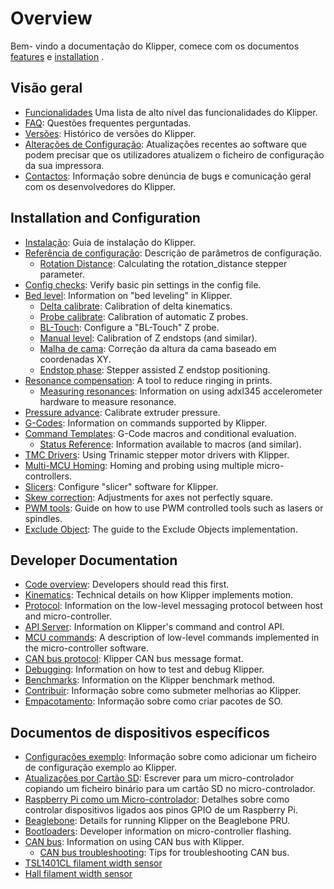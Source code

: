 # Overview

Bem- vindo a documentação do Klipper, comece com os documentos [features](Features.md) e [installation](Installation.md) .

## Visão geral

- [Funcionalidades](Features.md) Uma lista de alto nível das funcionalidades do Klipper.
- [FAQ](FAQ.md): Questões frequentes perguntadas.
- [Versões](Releases.md): Histórico de versões do Klipper.
- [Alterações de Configuração](Config_Changes.md): Atualizações recentes ao software que podem precisar que os utilizadores atualizem o ficheiro de configuração da sua impressora.
- [Contactos](Contact.md): Informação sobre denúncia de bugs e comunicação geral com os desenvolvedores do Klipper.

## Installation and Configuration

- [Instalação](Installation.md): Guia de instalação do Klipper.
- [Referência de configuração](Config_Reference.md): Descrição de parâmetros de configuração.
   - [Rotation Distance](Rotation_Distance.md): Calculating the rotation_distance stepper parameter.
- [Config checks](Config_checks.md): Verify basic pin settings in the config file.
- [Bed level](Bed_Level.md): Information on "bed leveling" in Klipper.
   - [Delta calibrate](Delta_Calibrate.md): Calibration of delta kinematics.
   - [Probe calibrate](Probe_Calibrate.md): Calibration of automatic Z probes.
   - [BL-Touch](BLTouch.md): Configure a "BL-Touch" Z probe.
   - [Manual level](Manual_Level.md): Calibration of Z endstops (and similar).
   - [Malha de cama](Bed_Mesh.md): Correção da altura da cama baseado em coordenadas XY.
   - [Endstop phase](Endstop_Phase.md): Stepper assisted Z endstop positioning.
- [Resonance compensation](Resonance_Compensation.md): A tool to reduce ringing in prints.
   - [Measuring resonances](Measuring_Resonances.md): Information on using adxl345 accelerometer hardware to measure resonance.
- [Pressure advance](Pressure_Advance.md): Calibrate extruder pressure.
- [G-Codes](G-Codes.md): Information on commands supported by Klipper.
- [Command Templates](Command_Templates.md): G-Code macros and conditional evaluation.
   - [Status Reference](Status_Reference.md): Information available to macros (and similar).
- [TMC Drivers](TMC_Drivers.md): Using Trinamic stepper motor drivers with Klipper.
- [Multi-MCU Homing](Multi_MCU_Homing.md): Homing and probing using multiple micro-controllers.
- [Slicers](Slicers.md): Configure "slicer" software for Klipper.
- [Skew correction](Skew_Correction.md): Adjustments for axes not perfectly square.
- [PWM tools](Using_PWM_Tools.md): Guide on how to use PWM controlled tools such as lasers or spindles.
- [Exclude Object](Exclude_Object.md): The guide to the Exclude Objects implementation.

## Developer Documentation

- [Code overview](Code_Overview.md): Developers should read this first.
- [Kinematics](Kinematics.md): Technical details on how Klipper implements motion.
- [Protocol](Protocol.md): Information on the low-level messaging protocol between host and micro-controller.
- [API Server](API_Server.md): Information on Klipper's command and control API.
- [MCU commands](MCU_Commands.md): A description of low-level commands implemented in the micro-controller software.
- [CAN bus protocol](CANBUS_protocol.md): Klipper CAN bus message format.
- [Debugging](Debugging.md): Information on how to test and debug Klipper.
- [Benchmarks](Benchmarks.md): Information on the Klipper benchmark method.
- [Contribuir](CONTRIBUTING.md): Informação sobre como submeter melhorias ao Klipper.
- [Empacotamento](Packaging.md): Informação sobre como criar pacotes de SO.

## Documentos de dispositivos específicos

- [Configurações exemplo](Example_Configs.md): Informação sobre como adicionar um ficheiro de configuração exemplo ao Klipper.
- [Atualizações por Cartão SD](SDCard_Updates.md): Escrever para um micro-controlador copiando um ficheiro binário para um cartão SD no micro-controlador.
- [Raspberry Pi como um Micro-controlador](RPi_microcontroller.md): Detalhes sobre como controlar dispositivos ligados aos pinos GPIO de um Raspberry Pi.
- [Beaglebone](Beaglebone.md): Details for running Klipper on the Beaglebone PRU.
- [Bootloaders](Bootloaders.md): Developer information on micro-controller flashing.
- [CAN bus](CANBUS.md): Information on using CAN bus with Klipper.
   - [CAN bus troubleshooting](CANBUS_Troubleshooting.md): Tips for troubleshooting CAN bus.
- [TSL1401CL filament width sensor](TSL1401CL_Filament_Width_Sensor.md)
- [Hall filament width sensor](Hall_Filament_Width_Sensor.md)

